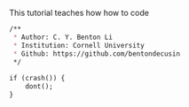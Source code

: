 This tutorial teaches how how to code
```markdown
/** 
 * Author: C. Y. Benton Li 
 * Institution: Cornell University
 * Github: https://github.com/bentondecusin
 */
 
if (crash()) {
    dont();
}
```
